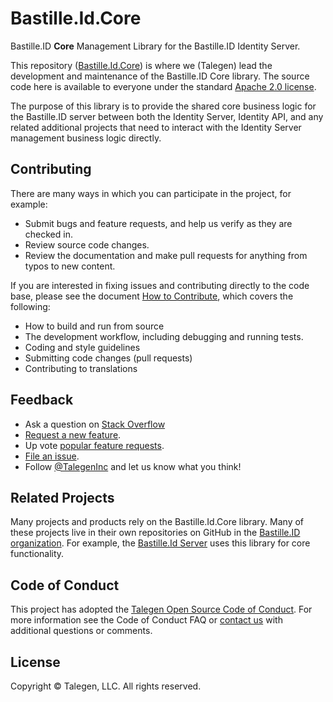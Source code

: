 # Bastille.Id.Core

Bastille.ID **Core** Management Library for the Bastille.ID Identity Server.

This repository ([Bastille.Id.Core](https://github.com/Bastille-ID/Bastille.Id.Core)) is where we (Talegen) lead the development and maintenance of the Bastille.ID Core library. The source code here is available to everyone under the standard [Apache 2.0 license](https://github.com/Talegen/Talegen.AspNetCore.hCAPTCHA/blob/main/LICENSE).

The purpose of this library is to provide the shared core business logic for the Bastille.ID server between both the Identity Server, Identity API, and any related additional projects that need to interact with the Identity Server management business logic directly. 

## Contributing

There are many ways in which you can participate in the project, for example:

 - Submit bugs and feature requests, and help us verify as they are checked in.
 - Review source code changes.
 - Review the documentation and make pull requests for anything from typos to new content. 

If you are interested in fixing issues and contributing directly to the code base, please see the document [How to Contribute](CONTRIBUTING.md), which covers the following:

 - How to build and run from source
 - The development workflow, including debugging and running tests.
 - Coding and style guidelines
 - Submitting code changes (pull requests)
 - Contributing to translations

## Feedback

 - Ask a question on [Stack Overflow](https://stackoverflow.com/questions/tagged/Bastille.Id.Core)
 - [Request a new feature](https://github.com/Bastille-ID/Bastille.Id.Core/blob/main/CONTRIBUTING.md).
 - Up vote [popular feature requests](https://github.com/Bastille-ID/Bastille.Id.Core/issues?q=is:open%20is:issue%20label:feature-request%20sort:reactions-%2b1-desc).
 - [File an issue](https://github.com/Bastille-ID/Bastille.Id.Core/issues).
 - Follow [@TalegenInc](https://twitter.com/TalegenInc) and let us know what you think!

## Related Projects

Many projects and products rely on the Bastille.Id.Core library. Many of these projects live in their own repositories on GitHub in the [Bastille.ID organization](https://github.com/Bastille-ID). For example, the [Bastille.Id Server](https://github.com/Bastille-ID/Bastille.Id.Server) uses this library for core functionality. 

## Code of Conduct

This project has adopted the [Talegen Open Source Code of Conduct](https://talegen.com/open-source-code-of-conduct/). For more information see the Code of Conduct FAQ or [contact us](https://talegen.com/contact/) with additional questions or comments.

## License

Copyright &copy; Talegen, LLC. All rights reserved.
